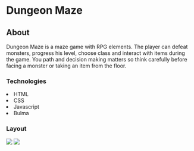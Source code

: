 # Dungeon Maze

## About

Dungeon Maze is a maze game with RPG elements. The player can defeat monsters, progress his level, choose class and interact with items during the game. You path and decision making matters so think carefully before facing a monster or taking an item from the floor.

### Technologies

<li>HTML</li>
<li>CSS</li>
<li>Javascript</li>
<li>Bulma</li>

### Layout

<img src='https://i.im.ge/2021/08/22/WFSSK.png'>

<img src='https://i.im.ge/2021/08/22/WFdN9.png'>
